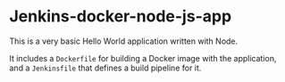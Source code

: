 # Jenkins-docker-node-js-app
This is a very basic Hello World application written with Node.

It includes a `Dockerfile` for building a Docker image with the application, and a `Jenkinsfile` that defines a build pipeline for it.
